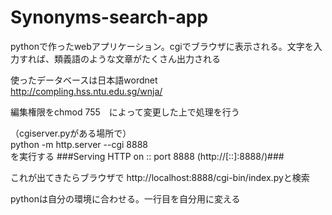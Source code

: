 # Synonyms-search-app
pythonで作ったwebアプリケーション。cgiでブラウザに表示される。文字を入力すれば、類義語のような文章がたくさん出力される

使ったデータベースは日本語wordnet</br>
http://compling.hss.ntu.edu.sg/wnja/
<!--<h1>cgiとは</h1>-->

編集権限をchmod 755　によって変更した上で処理を行う

（cgiserver.pyがある場所で）</br>
python -m http.server --cgi 8888</br>
を実行する
###Serving HTTP on :: port 8888 (http://[::]:8888/)###

これが出てきたらブラウザで
http://localhost:8888/cgi-bin/index.pyと検索

pythonは自分の環境に合わせる。一行目を自分用に変える






